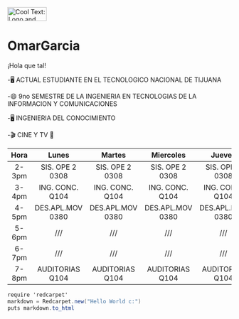 <a href="http://cooltext.com" target="_top"><img src="https://cooltext.com/images/ct_button.gif" width="88" height="31" alt="Cool Text: Logo and Graphics Generator" /></a>


# OmarGarcia
¡Hola que tal!

-🖥 ACTUAL ESTUDIANTE EN EL TECNOLOGICO NACIONAL DE TIJUANA

-😄 9no SEMESTRE DE LA INGENIERIA EN TECNOLOGIAS DE LA INFORMACION Y COMUNICACIONES

-🖥️ INGENIERIA DEL CONOCIMIENTO 

-🎬 CINE Y TV 🤍

| Hora  | Lunes           | Martes          | Miercoles        | Jueves           | Viernes         |
|:-----:|:---------------:|:---------------:|:----------------:|:----------------:|:---------------:|
| 2-3pm | SIS. OPE 2 0308 | SIS. OPE 2 0308  | SIS. OPE 2 0308   | SIS. OPE 2 0308   | SIS. OPE 2 0308  |
| 3-4pm | ING. CONC. Q104 | ING. CONC. Q104 | ING. CONC. Q104  | ING. CONC. Q104  |       ///       |
| 4-5pm |DES.APL.MOV 0380 |DES.APL.MOV 0380 |DES.APL.MOV 0380  |DES.APL.MOV 0380  |DES.APL.MOV 0380 |
| 5-6pm |       ///       |        ///      |       ///        |       ///        |       ///       |
| 6-7pm |       ///       |       ///       |       ///        |      ///         |       ///       |
| 7-8pm | AUDITORIAS Q104 | AUDITORIAS Q104 | AUDITORIAS Q104  | AUDITORIAS Q104  |       ///       |


```C#
require 'redcarpet'
markdown = Redcarpet.new("Hello World c:")
puts markdown.to_html
```
